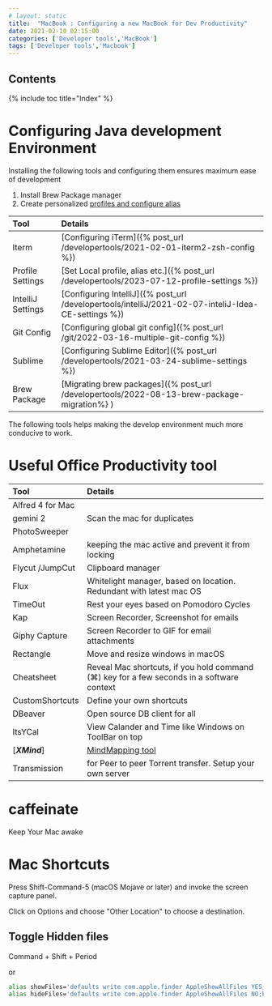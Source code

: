 ```yaml
---
# layout: static
title:  "MacBook : Configuring a new MacBook for Dev Productivity"
date: 2021-02-10 02:15:00
categories: ['Developer tools','MacBook']
tags: ['Developer tools','Macbook']
---
```


## Contents

{% include toc title="Index" %}

# Configuring Java development Environment

Installing the following tools and configuring them ensures maximum ease of development

1. Install Brew Package manager
2. Create personalized [profiles and configure alias](https://github.com/nitinkc/SystemEnvironment/tree/master/mac)


| Tool              | Details                                                                                             | 
|:------------------|:----------------------------------------------------------------------------------------------------|   
| Iterm             | [Configuring iTerm]({% post_url /developertools/2021-02-01-iterm2-zsh-config %})                    |
| Profile Settings  | [Set Local profile, alias etc.]({% post_url /developertools/2023-07-12-profile-settings %})         |
| IntelliJ	Settings | [Configuring IntelliJ]({% post_url /developertools/intelliJ/2021-02-07-inteliJ-Idea-CE-settings %}) |
| Git Config        | [Configuring global git config]({% post_url /git/2022-03-16-multiple-git-config %})                 |
| Sublime	         | [Configuring Sublime Editor]({% post_url /developertools/2021-03-24-sublime-settings %})            |
| Brew Package      | [Migrating brew packages]({% post_url /developertools/2022-08-13-brew-package-migration%} )         |
                
The following tools helps making the develop environment much more conducive to work. 


# Useful Office Productivity tool

| Tool                     | Details                                                                                    | 
|:-------------------------|:-------------------------------------------------------------------------------------------|   
| Alfred 4 for Mac 	    |                                                                                            | 
| gemini 2 			    | Scan the mac for duplicates                                                                |
| PhotoSweeper 		    |                                                                                            |
| Amphetamine 		        | keeping the mac active and prevent it from locking                                         |
| Flycut /JumpCut 	        | Clipboard manager                                                                          |
| Flux 				    | Whitelight manager, based on location. Redundant with latest mac OS                        |
| TimeOut 			        | Rest your eyes based on Pomodoro Cycles                                                    |
| Kap 				        | Screen Recorder, Screenshot for emails                                                     |
| Giphy Capture		    | Screen Recorder to GIF for email attachments                                               |
| Rectangle 			    | Move and resize windows in macOS                                                           |
| Cheatsheet			    | Reveal Mac shortcuts, if you hold command (⌘) key for a few seconds in a software context  |
| CustomShortcuts 	        | Define your own shortcuts                                                                  |
| DBeaver			        | Open source DB client for all                                                              |
| ItsYCal			        | View Calander and Time like Windows on ToolBar on top                                      |
| [***XMind***]            | [MindMapping tool](http://www.xmind.net/download/mac/)                                     |
| Transmission             | for Peer to peer Torrent transfer. Setup your own server                                   |


# caffeinate

Keep Your Mac awake

# Mac Shortcuts

Press Shift-Command-5 (macOS Mojave or later) and invoke the screen capture panel.

Click on Options and choose "Other Location" to choose a destination.


## Toggle Hidden files

Command + Shift + Period

or
```sh
alias showFiles='defaults write com.apple.finder AppleShowAllFiles YES;killall Finder /System/Library/CoreServices/Finder.app'
alias hideFiles='defaults write com.apple.finder AppleShowAllFiles NO;killall Finder /System/Library/CoreServices/Finder.app'
```